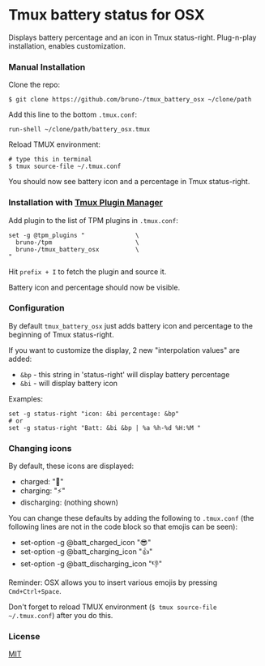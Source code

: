 # Tmux battery status for OSX

Displays battery percentage and an icon in Tmux status-right. Plug-n-play
installation, enables customization.

### Manual Installation

Clone the repo:

    $ git clone https://github.com/bruno-/tmux_battery_osx ~/clone/path

Add this line to the bottom `.tmux.conf`:

    run-shell ~/clone/path/battery_osx.tmux

Reload TMUX environment:

    # type this in terminal
    $ tmux source-file ~/.tmux.conf

You should now see battery icon and a percentage in Tmux status-right.

### Installation with [Tmux Plugin Manager](https://github.com/bruno-/tpm)

Add plugin to the list of TPM plugins in `.tmux.conf`:

    set -g @tpm_plugins "              \
      bruno-/tpm                       \
      bruno-/tmux_battery_osx          \
    "

Hit `prefix + I` to fetch the plugin and source it.

Battery icon and percentage should now be visible.

### Configuration

By default `tmux_battery_osx` just adds battery icon and percentage to the
beginning of Tmux status-right.

If you want to customize the display, 2 new "interpolation values" are added:

 - `&bp` - this string in 'status-right' will display battery percentage
 - `&bi` - will display battery icon

Examples:

    set -g status-right "icon: &bi percentage: &bp"
    # or
    set -g status-right "Batt: &bi &bp | %a %h-%d %H:%M "

### Changing icons

By default, these icons are displayed:

 - charged: ":battery:"
 - charging: ":zap:"
 - discharging: (nothing shown)

You can change these defaults by adding the following to `.tmux.conf` (the
following lines are not in the code block so that emojis can be seen):

 - set-option -g @batt_charged_icon ":sunglasses:"
 - set-option -g @batt_charging_icon ":+1:"
 - set-option -g @batt_discharging_icon ":thumbsdown:"

Reminder: OSX allows you to insert various emojis by pressing `Cmd+Ctrl+Space`.

Don't forget to reload TMUX environment (`$ tmux source-file ~/.tmux.conf`)
after you do this.

### License

[MIT](LICENSE.md)

